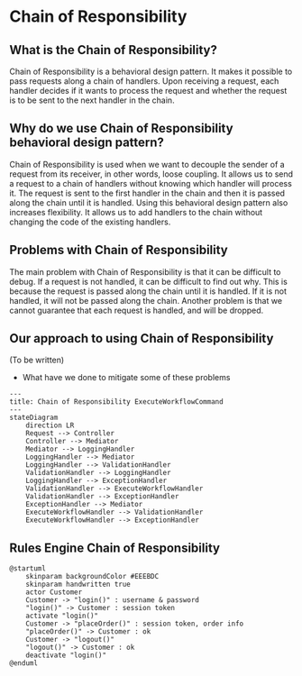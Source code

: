 # Chain of Responsibility

## What is the Chain of Responsibility?

Chain of Responsibility is a behavioral design pattern. It makes it possible to pass requests along a chain of handlers. Upon receiving a request, each handler decides if it wants to process the request and whether the request is to be sent to the next handler in the chain.

## Why do we use Chain of Responsibility behavioral design pattern?

Chain of Responsibility is used when we want to decouple the sender of a request from its receiver, in other words, loose coupling. It allows us to send a request to a chain of handlers without knowing which handler will process it. The request is sent to the first handler in the chain and then it is passed along the chain until it is handled.
Using this behavioral design pattern also increases flexibility. It allows us to add handlers to the chain without changing the code of the existing handlers.

## Problems with Chain of Responsibility

The main problem with Chain of Responsibility is that it can be difficult to debug. If a request is not handled, it can be difficult to find out why. This is because the request is passed along the chain until it is handled. If it is not handled, it will not be passed along the chain.
Another problem is that we cannot guarantee that each request is handled, and will be dropped.

## Our approach to using Chain of Responsibility

(To be written)

- What have we done to mitigate some of these problems

```mermaid
---
title: Chain of Responsibility ExecuteWorkflowCommand
---
stateDiagram
    direction LR
    Request --> Controller
    Controller --> Mediator
    Mediator --> LoggingHandler
    LoggingHandler --> Mediator
    LoggingHandler --> ValidationHandler
    ValidationHandler --> LoggingHandler
    LoggingHandler --> ExceptionHandler
    ValidationHandler --> ExecuteWorkflowHandler
    ValidationHandler --> ExceptionHandler
    ExceptionHandler --> Mediator
    ExecuteWorkflowHandler --> ValidationHandler
    ExecuteWorkflowHandler --> ExceptionHandler
```

## Rules Engine Chain of Responsibility

```plantuml
@startuml
    skinparam backgroundColor #EEEBDC
    skinparam handwritten true
    actor Customer
    Customer -> "login()" : username & password
    "login()" -> Customer : session token
    activate "login()"
    Customer -> "placeOrder()" : session token, order info
    "placeOrder()" -> Customer : ok
    Customer -> "logout()"
    "logout()" -> Customer : ok
    deactivate "login()"
@enduml
```
